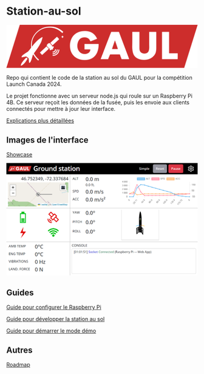 # Station-au-sol

![GAUL Banner](doc/logo-full.webp)

Repo qui contient le code de la station au sol du GAUL pour la compétition Launch Canada 2024.

Le projet fonctionne avec un serveur node.js qui roule sur un Raspberry Pi 4B. Ce serveur reçoit les données de la fusée, puis les envoie aux clients connectés pour mettre à jour leur interface.

[Explications plus détaillées](./doc/explications.md)

## Images de l'interface

[Showcase](doc/showcase/showcase.md)

![Interface 1](doc/showcase/interface-1.png)

## Guides

[Guide pour configurer le Raspberry Pi](./doc/raspi-config/raspi-config.md)

[Guide pour développer la station au sol](./doc/guide/developpement.md)

[Guide pour démarrer le mode démo](./doc/guide/demo.md)

## Autres

[Roadmap](./ROADMAP.md)

